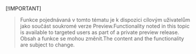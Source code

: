  [!IMPORTANT]
> <span data-ttu-id="a300f-101">Funkce pojednávaná v tomto tématu je k dispozici cílovým uživatelům jako součást soukromé verze Preview.</span><span class="sxs-lookup"><span data-stu-id="a300f-101">Functionality noted in this topic is available to targeted users as part of a private preview release.</span></span> <span data-ttu-id="a300f-102">Obsah a funkce se mohou změnit.</span><span class="sxs-lookup"><span data-stu-id="a300f-102">The content and the functionality are subject to change.</span></span> 
